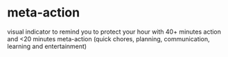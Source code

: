 # meta-action
visual indicator to remind you to protect your hour with 40+ minutes action and &lt;20 minutes meta-action (quick chores, planning, communication, learning and entertainment)
